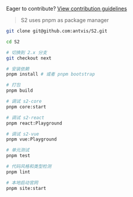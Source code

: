 Eager to contribute? [View contribution guidelines](https://s2.antv.antgroup.com/manual/contribution)

> S2 uses pnpm as package manager

```bash
git clone git@github.com:antvis/S2.git

cd S2

# 切换到 2.x 分支
git checkout next

# 安装依赖
pnpm install # 或者 pnpm bootstrap

# 打包
pnpm build

# 调试 s2-core
pnpm core:start

# 调试 s2-react
pnpm react:Playground

# 调试 s2-vue
pnpm vue:Playground

# 单元测试
pnpm test

# 代码风格和类型检测
pnpm lint

# 本地启动官网
pnpm site:start
```
